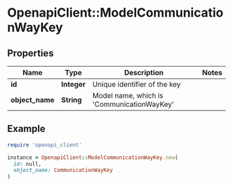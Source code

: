 # OpenapiClient::ModelCommunicationWayKey

## Properties

| Name | Type | Description | Notes |
| ---- | ---- | ----------- | ----- |
| **id** | **Integer** | Unique identifier of the key |  |
| **object_name** | **String** | Model name, which is &#39;CommunicationWayKey&#39; |  |

## Example

```ruby
require 'openapi_client'

instance = OpenapiClient::ModelCommunicationWayKey.new(
  id: null,
  object_name: CommunicationWayKey
)
```

